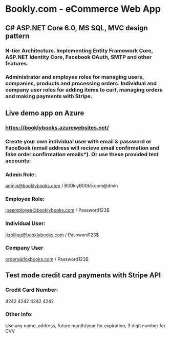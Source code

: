 # Bookly.com - eCommerce Web App


## C# ASP.NET Core 6.0, MS SQL, MVC design pattern

### N-tier Architecture. Implementing Entity Framework Core, ASP.NET Identity Core, Facebook OAuth, SMTP and other features.

### Administrator and employee roles for managing users, companies, products and processing orders. Individual and company user roles for adding items to cart, managing orders and making payments with Stripe.


## Live demo app on Azure 
### https://booklybooks.azurewebsites.net/

### Create your own individual user with email & password or FaceBook (email address will recieve email confirmation and fake order confirmation emails*). Or use these provided test accounts:

### Admin Role:
admin@booklybooks.com / B00klyB00k5.com@dmin

### Employee Role:
joeemployee@booklybooks.com / Password123$

### Individual User:
jkrolling@booklybooks.com / Password123$

### Company User
orders@foxbooks.com / Password123$


## Test mode credit card payments with Stripe API

### Credit Card Number:
4242 4242 4242 4242
### Other info:
Use any name, address, future month/year for expiration, 3 digit number for CVV
